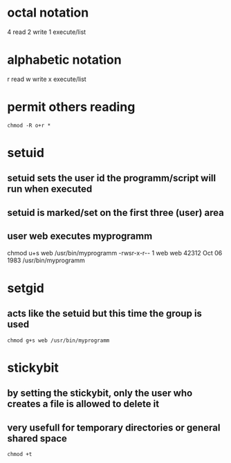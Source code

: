 # octal notation

4	read
2	write
1	execute/list

# alphabetic notation

r	read
w	write
x	execute/list

# permit others reading

    chmod -R o+r *

# setuid

## setuid sets the user id the programm/script will run when executed
## setuid is marked/set on the first three (user) area

## user web executes myprogramm

chmod u+s web /usr/bin/myprogramm
-rwsr-x-r--
1 web web 42312 Oct 06 1983 /usr/bin/myprogramm

# setgid

## acts like the setuid but this time the group is used

    chmod g+s web /usr/bin/myprogramm

# stickybit
## by setting the stickybit, only the user who creates a file is allowed to delete it
## very usefull for temporary directories or general shared space

    chmod +t
